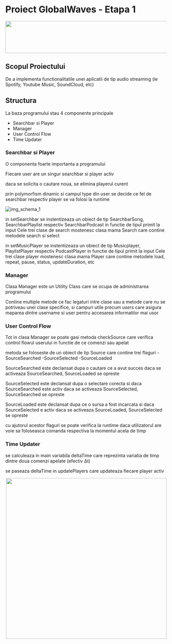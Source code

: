 # Proiect GlobalWaves  - Etapa 1

<div align="center"><img src="https://i.pinimg.com/originals/d9/4e/bc/d94ebc5482cb51814420f5ba3f076020.gif" height="100px" width="1100px"></div>

## Scopul Proiectului
De a implementa functionalitatile unei aplicatii de tip audio streaming (ie Spotify, Youtube Music, SoundCloud, etc)

## Structura
La baza programului stau 4 componente principale
* Searchbar si Player
* Manager
* User Control Flow
* Time Updater

### Searchbar si Player
O componenta foarte importanta a programului

Fiecare user are un singur searchbar si player activ

daca se solicita o cautare noua, se elimina playerul curent

prin polymorfism dinamic si campul type din user se decide ce fel de searchbar respectiv player se va folosi la runtime

![img_schema_1](https://i.imgur.com/cN3fC0K.png)

in setSearchbar se instentizeaza un obiect de tip SearchbarSong, SearchbarPlaylist respectiv SearchbarPodcast in functie de tipul primit la input
Cele trei clase de search mostenesc clasa mama Search care contine metodele search si select

in setMusicPlayer se instentizeaza un obiect de tip Musicplayer, PlaylistPlayer respectiv PodcastPlayer in functie de tipul primit la input
Cele trei clase player mostenesc clasa mama Player care contine metodele load, repeat, pause, status, updateDuration, etc

### Manager

Clasa Manager este un Utility Class care se ocupa de administrarea programului

Contine multiple metode ce fac legaturi intre clase sau a metode care nu se potriveau unei clase specifice, 
si campuri utile precum *users* care asigura maparea dintre username si user pentru accesarea informatilor mai usor

### User Control Flow

Tot in clasa Manager se poate gasi metoda checkSource care verifica control flowul userului in functie de ce comenzi sau apelat

metoda se foloseste de un obiect de tip Source care contine trei flaguri
-SourceSearched
-SourceSelected
-SourceLoaded

SourceSearched este declansat dupa o cautare ce a avut succes
daca se activeaza SourceSearched, SourceLoaded se opreste

SourceSelected este declansat dupa o selectare corecta si daca SourceSearched este activ
daca se activeaza SourceSelected, SourceSearched se opreste

SourceLoaded este declansat dupa ce o sursa a fost incarcata si daca SourceSelected e activ
daca se activeaza SourceLoaded, SourceSelected se opreste

cu ajutorul acestor flaguri se poate verifica la runtime daca utilizatorul are voie sa foloseasca comanda respectiva la momentul acela de timp

### Time Updater

se calculeaza in main variabila deltaTime care reprezinta variatia de timp dintre doua comenzi apelate (efectiv Δt)

se paseaza deltaTime in updatePlayers care updateaza fiecare player activ

<div align="center"><img src="https://tenor.com/view/frustrated-mad-fuck-this-homework-work-gif-15260947.gif" width="500px"></div>
